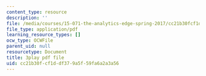 ```yaml
---
content_type: resource
description: ''
file: /media/courses/15-071-the-analytics-edge-spring-2017/cc21b30fcf1ddf379a5f59fa6a2a3a56_WIKsL9tPoAE.pdf
file_type: application/pdf
learning_resource_types: []
ocw_type: OCWFile
parent_uid: null
resourcetype: Document
title: 3play pdf file
uid: cc21b30f-cf1d-df37-9a5f-59fa6a2a3a56
---
```

